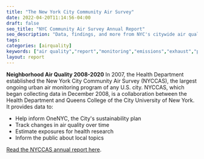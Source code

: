 ```yaml
---
title: "The New York City Community Air Survey"
date: 2022-04-20T11:14:56-04:00
draft: false
seo_title: "NYC Community Air Survey Annual Report"
seo_description: "Data, findings, and more from NYC's citywide air quality monitoring program."
tags: 
categories: [airquality]
keywords: ["air quality","report","monitoring","emissions","exhaust","pm2.5","pollutants"]
layout: report
---
```


**Neighborhood Air Quality 2008-2020**
In 2007, the Health Department established the New York City Community Air Survey (NYCCAS), the largest ongoing urban air monitoring program of any U.S. city. NYCCAS, which began collecting data in December 2008, is a collaboration between the Health Department and Queens College of the City University of New York. It provides data to:
- Help inform OneNYC, the City's sustainability plan
- Track changes in air quality over time
- Estimate exposures for health research
- Inform the public about local topics

[Read the NYCCAS annual report here](https://nyccas.cityofnewyork.us/nyccas2022/report/3).

<br><br>